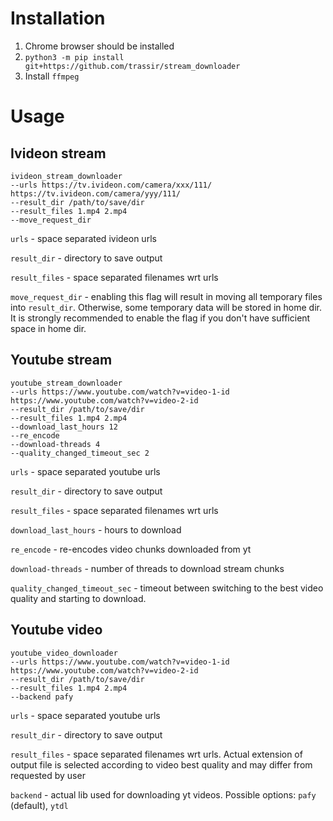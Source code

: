 # Installation
1. Chrome browser should be installed
2. ```python3 -m pip install git+https://github.com/trassir/stream_downloader```
3. Install `ffmpeg`
# Usage
## Ivideon stream
```
ivideon_stream_downloader
--urls https://tv.ivideon.com/camera/xxx/111/ https://tv.ivideon.com/camera/yyy/111/
--result_dir /path/to/save/dir
--result_files 1.mp4 2.mp4
--move_request_dir
```
`urls` - space separated ivideon urls

`result_dir` - directory to save output

`result_files` - space separated filenames wrt urls

`move_request_dir` - enabling this flag will result in moving all temporary 
files into `result_dir`. Otherwise, some temporary data will be stored in home 
dir. It is strongly recommended to enable the flag if you don't have sufficient 
space in home dir.
## Youtube stream
```
youtube_stream_downloader
--urls https://www.youtube.com/watch?v=video-1-id https://www.youtube.com/watch?v=video-2-id
--result_dir /path/to/save/dir
--result_files 1.mp4 2.mp4
--download_last_hours 12
--re_encode
--download-threads 4
--quality_changed_timeout_sec 2
```
`urls` - space separated youtube urls

`result_dir` - directory to save output

`result_files` - space separated filenames wrt urls

`download_last_hours` - hours to download

`re_encode` - re-encodes video chunks downloaded from yt

`download-threads` - number of threads to download stream chunks

`quality_changed_timeout_sec` - timeout between switching to the best video 
quality and starting to download.
## Youtube video
```
youtube_video_downloader
--urls https://www.youtube.com/watch?v=video-1-id https://www.youtube.com/watch?v=video-2-id
--result_dir /path/to/save/dir
--result_files 1.mp4 2.mp4
--backend pafy
```
`urls` - space separated youtube urls

`result_dir` - directory to save output

`result_files` - space separated filenames wrt urls. Actual extension of output 
file is selected according to video best quality and may differ from requested 
by user

`backend` - actual lib used for downloading yt videos. Possible options: `pafy` 
(default), `ytdl`
